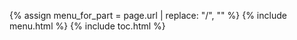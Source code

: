 {% assign menu_for_part = page.url | replace: "/", "" %}
{% include menu.html %}
{% include toc.html %}
